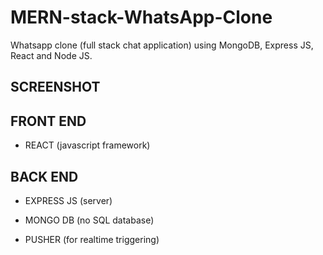 # MERN-stack-WhatsApp-Clone
Whatsapp clone (full stack chat application) using MongoDB, Express JS, React and Node JS.

## SCREENSHOT


## FRONT END

- REACT (javascript framework)

## BACK END

- EXPRESS JS (server)

- MONGO DB (no SQL database)

- PUSHER (for realtime triggering)
